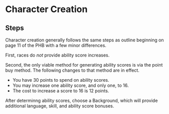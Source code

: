 # Character Creation
## Steps
Character creation generally follows the same steps as outline beginning on page 11 of the PHB with a few minor differences.

First, races do *not* provide ability score increases.

Second, the only viable method for generating ability scores is via the point buy method. The following changes to that method are in effect.
- You have 30 points to spend on ability scores.
- You may increase one ability score, and only one, to 16.
- The cost to increase a score to 16 is 12 points.

After determinng ability scores, choose a Background, which will provide additional language, skill, and ability score bonuses.